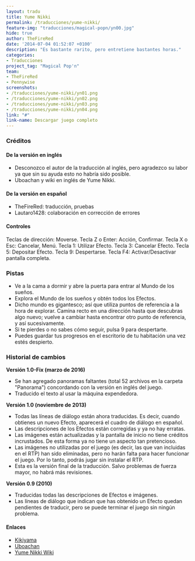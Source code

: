 ```yaml
---
layout: tradu
title: Yume Nikki
permalink: /traducciones/yume-nikki/
feature-img: "traducciones/magical-popn/yn00.jpg"
hide: true
author: TheFireRed
date: '2014-07-04 01:52:07 +0100'
description: "Es bastante rarito, pero entretiene bastantes horas."
categories:
- Traducciones
project_tag: "Magical Pop'n"
team:
- TheFireRed
- Pennywise
screenshots:
- /traducciones/yume-nikki/yn01.png
- /traducciones/yume-nikki/yn02.png
- /traducciones/yume-nikki/yn03.png
- /traducciones/yume-nikki/yn04.png
link: "#"
link-name: Descargar juego completo
---
```

### Créditos ###
#### De la versión en inglés ####
- Desconozco el autor de la traducción al inglés, pero agradezco su labor ya que sin su ayuda esto no habría sido posible. 
- Uboachan y wiki en inglés de Yume Nikki.

#### De la versión en español ####
- TheFireRed: traducción, pruebas
- Lautaro1428: colaboración en corrección de errores

#### Controles ####
Teclas de dirección: Moverse.
Tecla Z o Enter: Acción, Confirmar.
Tecla X o Esc: Cancelar, Menú.
Tecla 1: Utilizar Efecto.
Tecla 3: Cancelar Efecto.
Tecla 5: Depositar Efecto.
Tecla 9: Despertarse.
Tecla F4: Activar/Desactivar pantalla completa.

### Pistas ###
- Ve a la cama a dormir y abre la puerta para entrar al Mundo de los sueños.
- Explora el Mundo de los sueños y obtén todos los Efectos.
- Dicho mundo es gigantesco; así que utiliza puntos de referencia a la hora de explorar. Camina recto en una dirección hasta que descubras algo nuevo; vuelve a cambiar hasta encontrar otro punto de referencia, y así sucesivamente.
- Si te pierdes o no sabes cómo seguir, pulsa 9 para despertarte.
- Puedes guardar tus progresos en el escritorio de tu habitación una vez estés despierto.

### Historial de cambios ###

**Versión 1.0-Fix (marzo de 2016)**

- Se han agregado panoramas faltantes (total 52 archivos en la carpeta "Panorama") concordando con la versión en inglés del juego.
- Traducido el texto al usar la máquina expendedora.

**Versión 1.0 (noviembre de 2013)**

- Todas las líneas de diálogo están ahora traducidas. Es decir, cuando obtienes un nuevo Efecto, aparecerá el cuadro de diálogo en español.
- Las descripciones de los Efectos están corregidas y ya no hay erratas. 
- Las imágenes están actualizadas y la pantalla de inicio no tiene créditos incrustados. De esta forma ya no tiene un aspecto tan pretencioso. 
- Las imágenes no utilizadas por el juego (es decir, las que van incluidas en el RTP) han sido eliminadas, pero no harán falta para hacer funcionar el juego. Por lo tanto, podrás jugar sin instalar el RTP.
- Esta es la versión final de la traducción. Salvo problemas de fuerza mayor, no habrá más revisiones.

**Versión 0.9 (2010)**

- Traducidas todas las descripciones de Efectos e imágenes.
- Las líneas de diálogo que indican que has obtenido un Efecto quedan pendientes de traducir, pero se puede terminar el juego sin ningún problema.

#### Enlaces ####
- [Kikiyama](http://www3.nns.ne.jp/pri/tk-mto/)
- [Uboachan](http://uboachan.net/)
- [Yume Nikki Wiki](http://yumenikki.wikia.com/wiki/Yume_Nikki_Wiki)